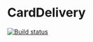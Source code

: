 # CardDelivery
[![Build status](https://ci.appveyor.com/api/projects/status/ox0tgmmdlopl5q5x?svg=true)](https://ci.appveyor.com/project/NataliKontakt/carddelivery)
